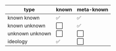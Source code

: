 | type | known | meta-known |
| - | - | - |
| known known | :white_check_mark: | :white_check_mark: |
| known unknown | :white_large_square: | :white_check_mark: |
| unknown unknown | :white_large_square: | :white_large_square: |
| ideology | :white_check_mark: | :white_large_square: |
